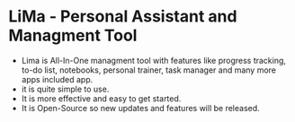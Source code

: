 # LiMa - Personal Assistant and Managment Tool
- Lima is All-In-One managment tool with features like progress tracking, to-do list, notebooks, personal trainer, task manager and many more apps included app.
- it is quite simple to use.
- It is more effective and easy to get started.
- It is Open-Source so new updates and features will be released.
